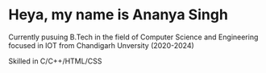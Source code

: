 # Heya, my name is Ananya Singh

Currently pusuing B.Tech in the field of Computer Science and Engineering focused in IOT from Chandigarh Unversity (2020-2024)

Skilled in C/C++/HTML/CSS



